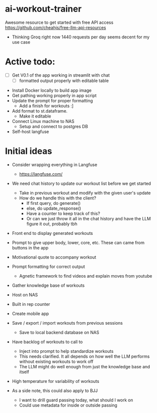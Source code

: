 # ai-workout-trainer


Awesome resource to get started with free API access
https://github.com/cheahjs/free-llm-api-resources

* Thinking Groq right now 1440 requests per day seems decent for my use case



# Active todo:
- [ ] Get V0.1 of the app working in streamlit with chat
    - [ ] formatted output properly with editable table

- Install Docker locally to build app image
- Get pathing working properly in app script
- Update the prompt for proper formatting
    - Add a finish for workouts :]
- Add format to st.dataframe.  
    - Make it editable
- Connect Linux machine to NAS
    - Setup and connect to postgres DB
- Self-host langfuse


# Initial ideas 
* Consider wrapping everything in Langfuse
    * https://langfuse.com/

* We need chat history to update our workout list before we get started
    * Take in previous workout and modify with the given user's update
    * How do we handle this with the client?
        * If first query, do generate()
        * else, do update_response()
        * Have a counter to keep track of this? 
        * Or can we just throw it all in the chat history and have the LLM figure it out, probably tbh

* Front end to display generated workouts

* Prompt to give upper body, lower, core, etc. These can came from buttons in the app

* Motivational quote to accompany workout

* Prompt formatting for correct output
    * Agnetic framework to find videos and explain moves from youtube

* Gather knowledge base of workouts

* Host on NAS

* Built in rep counter

* Create mobile app

* Save / export / import workouts from previous sessions
    * Save to local backend database on NAS

* Have backlog of workouts to call to
    * Inject into prompt to help standardize workouts
    * This needs clarified. It all depends on how well the LLM performs without existing workouts to work off
    * The LLM might do well enough from just the knowledge base and itself

* High temperature for variability of workouts


* As a side note, this could also apply to BJJ
    * I want to drill guard passing today, what should I work on
    * Could use metadata for inside or outside passing